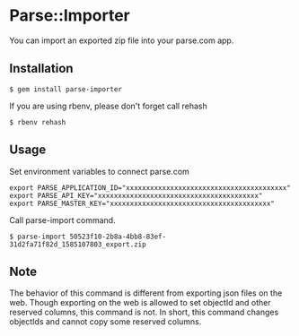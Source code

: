 # Parse::Importer

You can import an exported zip file into your parse.com app.

## Installation

    $ gem install parse-importer

If you are using rbenv, please don't forget call rehash

    $ rbenv rehash

## Usage

Set environment variables to connect parse.com

    export PARSE_APPLICATION_ID="xxxxxxxxxxxxxxxxxxxxxxxxxxxxxxxxxxxxxxxx"
    export PARSE_API_KEY="xxxxxxxxxxxxxxxxxxxxxxxxxxxxxxxxxxxxxxxx"
    export PARSE_MASTER_KEY="xxxxxxxxxxxxxxxxxxxxxxxxxxxxxxxxxxxxxxxx"

Call parse-import command.

    $ parse-import 50523f10-2b8a-4bb8-83ef-31d2fa71f82d_1585107803_export.zip

## Note

The behavior of this command is different from exporting json files on the web. Though exporting on the web is allowed to set objectId and other reserved columns, this command is not. In short, this command changes objectIds and cannot copy some reserved columns.
